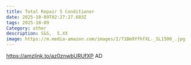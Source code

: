 ```yaml
---
title: Total Repair 5 Conditioner
date: 2025-10-09T02:27:27.683Z
tags: 2025-10-09
Category: other
description: S&S,  5.XX
image: https://m.media-amazon.com/images/I/71Bm9YfhfXL._SL1500_.jpg
---
```

https://amzlink.to/az0znwbURUfXP   AD